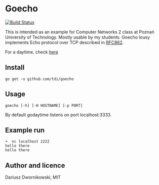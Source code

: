 # Goecho
[![Build Status](https://travis-ci.org/tdi/goecho.svg?branch=master)](https://travis-ci.org/tdi/goecho)

This is intended as an example for Computer Networks 2 class at Poznań University of Technology. Mostly usable by my students. Goecho lousy implements Echo protocol over TCP described in [RFC862](https://tools.ietf.org/html/rfc862).

For a daytime, check [here](https://github.com/tdi/godaytime/)

## Install

```
go get -u github.com/tdi/goecho
```

## Usage 
```
goecho [-h] [-H HOSTNAME] [-p PORT]
```

By default godaytime listens on port localhost:3333. 

## Example run 

```
➜  nc localhost 2222
hello there
hello there
```

## Author and licence

Dariusz Dwornikowski, MIT 
